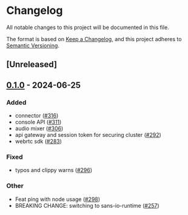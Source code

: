# Changelog
All notable changes to this project will be documented in this file.

The format is based on [Keep a Changelog](https://keepachangelog.com/en/1.0.0/),
and this project adheres to [Semantic Versioning](https://semver.org/spec/v2.0.0.html).

## [Unreleased]

## [0.1.0](https://github.com/8xFF/atm0s-media-server/releases/tag/media-server-runner-v0.1.0) - 2024-06-25

### Added
- connector ([#316](https://github.com/8xFF/atm0s-media-server/pull/316))
- console API ([#311](https://github.com/8xFF/atm0s-media-server/pull/311))
- audio mixer ([#306](https://github.com/8xFF/atm0s-media-server/pull/306))
- api gateway and session token for securing cluster ([#292](https://github.com/8xFF/atm0s-media-server/pull/292))
- webrtc sdk ([#283](https://github.com/8xFF/atm0s-media-server/pull/283))

### Fixed
- typos and clippy warns ([#296](https://github.com/8xFF/atm0s-media-server/pull/296))

### Other
- Feat ping with node usage ([#298](https://github.com/8xFF/atm0s-media-server/pull/298))
- BREAKING CHANGE: switching to sans-io-runtime ([#257](https://github.com/8xFF/atm0s-media-server/pull/257))
